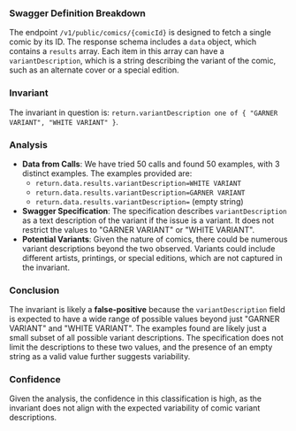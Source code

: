 ### Swagger Definition Breakdown
The endpoint `/v1/public/comics/{comicId}` is designed to fetch a single comic by its ID. The response schema includes a `data` object, which contains a `results` array. Each item in this array can have a `variantDescription`, which is a string describing the variant of the comic, such as an alternate cover or a special edition.

### Invariant
The invariant in question is: `return.variantDescription one of { "GARNER VARIANT", "WHITE VARIANT" }`.

### Analysis
- **Data from Calls**: We have tried 50 calls and found 50 examples, with 3 distinct examples. The examples provided are:
  - `return.data.results.variantDescription=WHITE VARIANT`
  - `return.data.results.variantDescription=GARNER VARIANT`
  - `return.data.results.variantDescription=` (empty string)
- **Swagger Specification**: The specification describes `variantDescription` as a text description of the variant if the issue is a variant. It does not restrict the values to "GARNER VARIANT" or "WHITE VARIANT".
- **Potential Variants**: Given the nature of comics, there could be numerous variant descriptions beyond the two observed. Variants could include different artists, printings, or special editions, which are not captured in the invariant.

### Conclusion
The invariant is likely a **false-positive** because the `variantDescription` field is expected to have a wide range of possible values beyond just "GARNER VARIANT" and "WHITE VARIANT". The examples found are likely just a small subset of all possible variant descriptions. The specification does not limit the descriptions to these two values, and the presence of an empty string as a valid value further suggests variability.

### Confidence
Given the analysis, the confidence in this classification is high, as the invariant does not align with the expected variability of comic variant descriptions.
